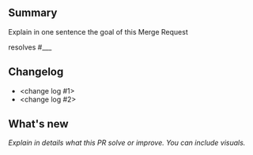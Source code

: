 <!-- Thank you for sending your Merge request. -->

## Summary

Explain in one sentence the goal of this Merge Request

resolves #___

## Changelog

- <change log #1>
- <change log #2>

## What's new

*Explain in details what this PR solve or improve. You can include visuals.*

<!-- Please include visuals if this Merge Request changes how things look-->
